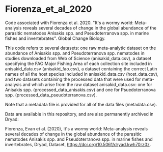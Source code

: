 # Fiorenza_et_al_2020
Code associated with Fiorenza et al. 2020. "It's a wormy world: Meta-analysis reveals several decades of change in the global abundance of the parasitic nematodes Anisakis spp. and Pseudoterranova spp. in marine fishes and invertebrates". Global Change Biology.

This code refers to several datasets: one raw meta-analytic dataset on the abundance of Anisakis spp. and Pseudoterranova spp. nematodes in studies downloaded from Web of Science (anisakid_data.csv), a dataset specifying the FAO Major Fishing Area of each collection site included in anisakid_data.csv (anisakid_fao.csv), a dataset containing the correct Latin names of all the host species included in anisakid_data.csv (host_data.csv), and two datasets containing the processed data that were used for meta-analysis and which arise from the raw dataset anisakid_data.csv: one for Anisakis spp. (processed_data_anisakis.csv) and one for Psuedoterranova spp. (processed_data_pseudoterranova.csv).

Note that a metadata file is provided for all of the data files (metadata.csv).

Data are available in this repository, and are also permanently archived in Dryad:

Fiorenza, Evan et al. (2020), It's a wormy world: Meta-analysis reveals several decades of change in the global abundance of the parasitic nematodes Anisakis spp. and Pseudoterranova spp. in marine fishes and invertebrates, Dryad, Dataset, https://doi.org/10.5061/dryad.kwh70rz0z.